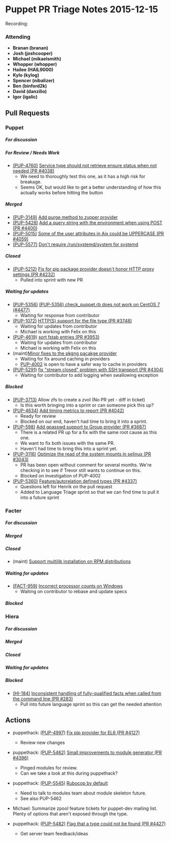 # Puppet PR Triage Notes 2015-12-15

Recording:

### Attending

* **Branan (branan)**
* **Josh (joshcooper)**
* **Michael (mikaelsmith)**
* **Whopper (whopper)**
* **Hailee (HAIL9000)**
* **Kylo (kylog)**
* **Spencer (nibalizer)**
* **Ben (binford2k)**
* **David (danzilio)**
* **Igor (igalic)**

## Pull Requests

### Puppet

##### For discussion

##### For Review / Needs Work

* [(PUP-4760)](https://tickets.puppetlabs.com/browse/PUP-4760) [Service type should not retrieve ensure status when not needed (PR #4038)](https://github.com/puppetlabs/puppet/pull/4038)
  - We need to thoroughly test this one, as it has a high risk for breakage.
  - Seems OK, but would like to get a better understanding of how this actually works before hitting the button

##### Merged
* [(PUP-3149)](https://tickets.puppetlabs.com/browse/PUP-3249) [Add purge method to zypper provider](https://github.com/puppetlabs/puppet/pull/4436)
* [(PUP-5428)](https://tickets.puppetlabs.com/browse/PUP-5428) [Add a query string with the environment when using POST (PR #4400)](https://github.com/puppetlabs/puppet/pull/4400)
* [(PUP-5015)](https://tickets.puppetlabs.com/browse/PUP-5015) [Some of the user attributes in Aix could be UPPERCASE (PR #4059)](https://github.com/puppetlabs/puppet/pull/4059)
* [(PUP-5577)](https://tickets.puppetlabs.com/browse/PUP-5577) [Don't require /run/systemd/system for systemd](https://github.com/puppetlabs/puppet/pull/4481)

##### Closed
* [(PUP-5212)](https://tickets.puppetlabs.com/browse/PUP-5212) [Fix for pip package provider doesn't honor HTTP proxy settings (PR #4232)](https://github.com/puppetlabs/puppet/pull/4232)
  - Pulled into sprint with new PR

##### Waiting for updates

* [(PUP-5356)](https://tickets.puppetlabs.com/browse/PUP-5356) [(PUP-5356) check_puppet.rb does not work on CentOS 7 (#4477)](https://github.com/puppetlabs/puppet/pull/4477)
  - Waiting for response from contributor
* [(PUP-1072)](https://tickets.puppetlabs.com/browse/PUP-1072) [HTTP(S) support for the file type (PR #3748)](https://github.com/puppetlabs/puppet/pull/3748)
  - Waiting for updates from contributor
  - Michael is working with Felix on this
* [(PUP-4619)](https://tickets.puppetlabs.com/browse/PUP-4619) [sort fstab entries (PR #3953)](https://github.com/puppetlabs/puppet/pull/3953)
  - Waiting for updates from contributor
  - Michael is working with Felix on this
* (maint)[Minor fixes to the pkgng pacakge provider](https://github.com/puppetlabs/puppet/pull/4472)
  - Waiting for fix around caching in providers
  - [PUP-4002](https://tickets.puppetlabs.com/browse/PUP-4002) is open to have a safer way to cache in providers
* [(PUP-5291)](https://tickets.puppetlabs.com/browse/PUP-5291) [fix "stream closed" problem with SSH transport (PR #4304)](https://github.com/puppetlabs/puppet/pull/4304)
  - Waiting for contributor to add logging when swallowing exception

##### Blocked

* [(PUP-3713)](https://tickets.puppetlabs.com/browse/PUP-3713) Allow zfs to create a zvol (No PR yet - diff in ticket)
  - Is this worth bringing into a sprint or can someone pick this up?
* [(PUP-4634)](https://tickets.puppetlabs.com/browse/PUP-4634) [Add timing metrics to report (PR #4042)](https://github.com/puppetlabs/puppet/pull/4042)
  - Ready for review
  - Blocked on our end, haven't had time to bring it into a sprint.
* [(PUP-598)](https://tickets.puppetlabs.com/browse/PUP-598) [Add gpasswd support to Group provider (PR #3687)](https://github.com/puppetlabs/puppet/pull/3687)
  - There is a related PR up for a fix with the same root cause as this one.
  - We want to fix both issues with the same PR.
  - Haven't had time to bring this into a sprint yet.
* [(PUP-3116)](https://tickets.puppetlabs.com/browse/PUP-3116) [Optimize the read of the system mounts in selinux (PR #3043)](https://github.com/puppetlabs/puppet/pull/3043)
  - PR has been open without comment for several months. We're checking in to see if Trevor still wants to continue on this.
  - Blocked on investigation of PUP-4002
* [(PUP-5360)](https://tickets.puppetlabs.com/browse/PUP-5360) [Feature/autorelation defined types (PR #4337)](https://github.com/puppetlabs/puppet/pull/4337)
  - Questions left for Henrik on the pull request
  - Added to Language Triage sprint so that we can find time to pull it into a future sprint


### Facter

##### For discussion

##### Merged

##### Closed

* (maint) [Support multilib installation on RPM distributions](https://github.com/puppetlabs/facter/pull/1228)

##### Waiting for updates

* [(FACT-959)](https://tickets.puppetlabs.com/browse/FACT-959) [Incorrect processor counts on Windows](https://github.com/puppetlabs/facter/pull/1229)
  - Waiting on contributor to rebase and update specs

##### Blocked

### Hiera

##### For discussion

##### Merged

##### Closed

##### Waiting for updates

##### Blocked

* [(HI-184)](https://tickets.puppetlabs.com/browse/HI-184) [Inconsistent handling of fully-qualified facts when called from the command line (PR #283)](https://github.com/puppetlabs/hiera/pull/283)
  - Pull into future language sprint so this can get the needed attention

## Actions

* puppethack: [(PUP-4997)](https://tickets.puppetlabs.com/browse/PUP-4997) [Fix pip provider for EL6 (PR #4127)](https://github.com/puppetlabs/puppet/pull/4127)
  - Review new changes

* puppethack: [(PUP-5462)](https://tickets.puppetlabs.com/browse/PUP-5462) [Small improvements to module generator (PR #4396)](https://github.com/puppetlabs/puppet/pull/4396)
  - Pinged modules for review.
  - Can we take a look at this during puppethack?

* puppethack: [(PUP-5545)](https://tickets.puppetlabs.com/browse/PUP-5545) [Rubocop by default](https://github.com/puppetlabs/puppet/pull/4463)
  - Need to talk to modules team about module skeleton future.
  - See also PUP-5462

* Michael: Summarize zpool feature tickets for puppet-dev mailing list. Plenty of options that aren't exposed through the type.

* puppethack: [(PUP-5482)](https://tickets.puppetlabs.com/browse/PUP-5482) [Flag that a type could not be found (PR #4427)](https://github.com/puppetlabs/puppet/pull/4427)
  - Get server team feedback/ideas


